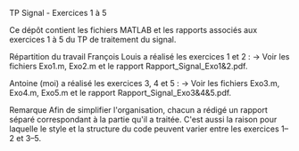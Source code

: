 TP Signal - Exercices 1 à 5

Ce dépôt contient les fichiers MATLAB et les rapports associés aux exercices 1 à 5 du TP de traitement du signal.

Répartition du travail
François Louis a réalisé les exercices 1 et 2 :
→ Voir les fichiers Exo1.m, Exo2.m et le rapport Rapport_Signal_Exo1&2.pdf.

Antoine (moi) a réalisé les exercices 3, 4 et 5 :
→ Voir les fichiers Exo3.m, Exo4.m, Exo5.m et le rapport Rapport_Signal_Exo3&4&5.pdf.

Remarque
Afin de simplifier l'organisation, chacun a rédigé un rapport séparé correspondant à la partie qu'il a traitée.
C'est aussi la raison pour laquelle le style et la structure du code peuvent varier entre les exercices 1–2 et 3–5.
